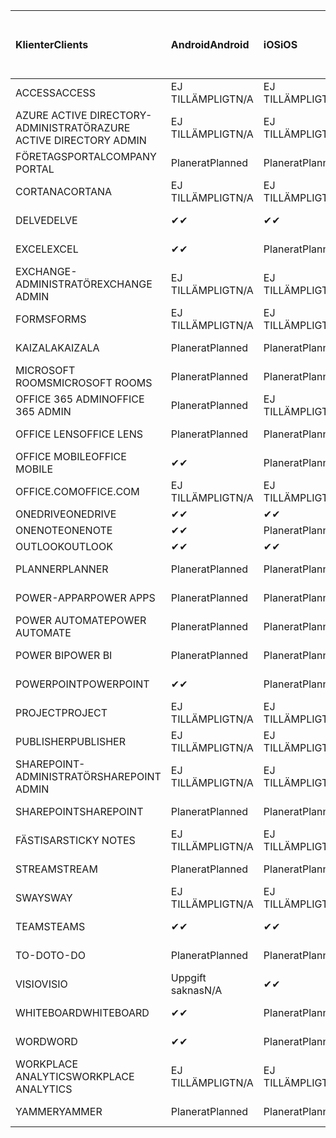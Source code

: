 <!-- This file is generated automatically. Changes made to this file will be overwritten.-->
|<span data-ttu-id="439cf-101">Klienter</span><span class="sxs-lookup"><span data-stu-id="439cf-101">Clients</span></span>|<span data-ttu-id="439cf-102">Android</span><span class="sxs-lookup"><span data-stu-id="439cf-102">Android</span></span>|<span data-ttu-id="439cf-103">iOS</span><span class="sxs-lookup"><span data-stu-id="439cf-103">iOS</span></span>|<span data-ttu-id="439cf-104">Mac</span><span class="sxs-lookup"><span data-stu-id="439cf-104">Mac</span></span>|<span data-ttu-id="439cf-105">Windows 10</span><span class="sxs-lookup"><span data-stu-id="439cf-105">Windows 10</span></span><br><span data-ttu-id="439cf-106">Skrivbord</span><span class="sxs-lookup"><span data-stu-id="439cf-106">Desktop</span></span>|<span data-ttu-id="439cf-107">Windows 10</span><span class="sxs-lookup"><span data-stu-id="439cf-107">Windows 10</span></span><br><span data-ttu-id="439cf-108">Moderna appar</span><span class="sxs-lookup"><span data-stu-id="439cf-108">Modern Apps</span></span>|
|:-|:-|:-|:-|:-|:-|
|<span data-ttu-id="439cf-109">ACCESS</span><span class="sxs-lookup"><span data-stu-id="439cf-109">ACCESS</span></span>|<span data-ttu-id="439cf-110">EJ TILLÄMPLIGT</span><span class="sxs-lookup"><span data-stu-id="439cf-110">N/A</span></span>|<span data-ttu-id="439cf-111">EJ TILLÄMPLIGT</span><span class="sxs-lookup"><span data-stu-id="439cf-111">N/A</span></span>|<span data-ttu-id="439cf-112">EJ TILLÄMPLIGT</span><span class="sxs-lookup"><span data-stu-id="439cf-112">N/A</span></span>|<span data-ttu-id="439cf-113">Planerat</span><span class="sxs-lookup"><span data-stu-id="439cf-113">Planned</span></span>|<span data-ttu-id="439cf-114">Uppgift saknas</span><span class="sxs-lookup"><span data-stu-id="439cf-114">N/A</span></span>|
|<span data-ttu-id="439cf-115">AZURE ACTIVE DIRECTORY-ADMINISTRATÖR</span><span class="sxs-lookup"><span data-stu-id="439cf-115">AZURE ACTIVE DIRECTORY ADMIN</span></span>|<span data-ttu-id="439cf-116">EJ TILLÄMPLIGT</span><span class="sxs-lookup"><span data-stu-id="439cf-116">N/A</span></span>|<span data-ttu-id="439cf-117">EJ TILLÄMPLIGT</span><span class="sxs-lookup"><span data-stu-id="439cf-117">N/A</span></span>|<span data-ttu-id="439cf-118">EJ TILLÄMPLIGT</span><span class="sxs-lookup"><span data-stu-id="439cf-118">N/A</span></span>|<span data-ttu-id="439cf-119">Planerat</span><span class="sxs-lookup"><span data-stu-id="439cf-119">Planned</span></span>|<span data-ttu-id="439cf-120">Uppgift saknas</span><span class="sxs-lookup"><span data-stu-id="439cf-120">N/A</span></span>|
|<span data-ttu-id="439cf-121">FÖRETAGSPORTAL</span><span class="sxs-lookup"><span data-stu-id="439cf-121">COMPANY PORTAL</span></span>|<span data-ttu-id="439cf-122">Planerat</span><span class="sxs-lookup"><span data-stu-id="439cf-122">Planned</span></span>|<span data-ttu-id="439cf-123">Planerat</span><span class="sxs-lookup"><span data-stu-id="439cf-123">Planned</span></span>|<span data-ttu-id="439cf-124">Planerat</span><span class="sxs-lookup"><span data-stu-id="439cf-124">Planned</span></span>|<span data-ttu-id="439cf-125">Uppgift saknas</span><span class="sxs-lookup"><span data-stu-id="439cf-125">N/A</span></span>|<span data-ttu-id="439cf-126">Planerat</span><span class="sxs-lookup"><span data-stu-id="439cf-126">Planned</span></span>|
|<span data-ttu-id="439cf-127">CORTANA</span><span class="sxs-lookup"><span data-stu-id="439cf-127">CORTANA</span></span>|<span data-ttu-id="439cf-128">EJ TILLÄMPLIGT</span><span class="sxs-lookup"><span data-stu-id="439cf-128">N/A</span></span>|<span data-ttu-id="439cf-129">EJ TILLÄMPLIGT</span><span class="sxs-lookup"><span data-stu-id="439cf-129">N/A</span></span>|<span data-ttu-id="439cf-130">EJ TILLÄMPLIGT</span><span class="sxs-lookup"><span data-stu-id="439cf-130">N/A</span></span>|<span data-ttu-id="439cf-131">EJ TILLÄMPLIGT</span><span class="sxs-lookup"><span data-stu-id="439cf-131">N/A</span></span>|<span data-ttu-id="439cf-132">Planerat</span><span class="sxs-lookup"><span data-stu-id="439cf-132">Planned</span></span>|
|<span data-ttu-id="439cf-133">DELVE</span><span class="sxs-lookup"><span data-stu-id="439cf-133">DELVE</span></span>|<span data-ttu-id="439cf-134">✔</span><span class="sxs-lookup"><span data-stu-id="439cf-134">✔</span></span>|<span data-ttu-id="439cf-135">✔</span><span class="sxs-lookup"><span data-stu-id="439cf-135">✔</span></span>|<span data-ttu-id="439cf-136">EJ TILLÄMPLIGT</span><span class="sxs-lookup"><span data-stu-id="439cf-136">N/A</span></span>|<span data-ttu-id="439cf-137">EJ TILLÄMPLIGT</span><span class="sxs-lookup"><span data-stu-id="439cf-137">N/A</span></span>|<span data-ttu-id="439cf-138">EJ TILLÄMPLIGT</span><span class="sxs-lookup"><span data-stu-id="439cf-138">N/A</span></span>|
|<span data-ttu-id="439cf-139">EXCEL</span><span class="sxs-lookup"><span data-stu-id="439cf-139">EXCEL</span></span>|<span data-ttu-id="439cf-140">✔</span><span class="sxs-lookup"><span data-stu-id="439cf-140">✔</span></span>|<span data-ttu-id="439cf-141">Planerat</span><span class="sxs-lookup"><span data-stu-id="439cf-141">Planned</span></span>|<span data-ttu-id="439cf-142">Planerat</span><span class="sxs-lookup"><span data-stu-id="439cf-142">Planned</span></span>|<span data-ttu-id="439cf-143">Planerat</span><span class="sxs-lookup"><span data-stu-id="439cf-143">Planned</span></span>|<span data-ttu-id="439cf-144">Uppgift saknas</span><span class="sxs-lookup"><span data-stu-id="439cf-144">N/A</span></span>|
|<span data-ttu-id="439cf-145">EXCHANGE-ADMINISTRATÖR</span><span class="sxs-lookup"><span data-stu-id="439cf-145">EXCHANGE ADMIN</span></span>|<span data-ttu-id="439cf-146">EJ TILLÄMPLIGT</span><span class="sxs-lookup"><span data-stu-id="439cf-146">N/A</span></span>|<span data-ttu-id="439cf-147">EJ TILLÄMPLIGT</span><span class="sxs-lookup"><span data-stu-id="439cf-147">N/A</span></span>|<span data-ttu-id="439cf-148">EJ TILLÄMPLIGT</span><span class="sxs-lookup"><span data-stu-id="439cf-148">N/A</span></span>|<span data-ttu-id="439cf-149">✔</span><span class="sxs-lookup"><span data-stu-id="439cf-149">✔</span></span>|<span data-ttu-id="439cf-150">Uppgift saknas</span><span class="sxs-lookup"><span data-stu-id="439cf-150">N/A</span></span>|
|<span data-ttu-id="439cf-151">FORMS</span><span class="sxs-lookup"><span data-stu-id="439cf-151">FORMS</span></span>|<span data-ttu-id="439cf-152">EJ TILLÄMPLIGT</span><span class="sxs-lookup"><span data-stu-id="439cf-152">N/A</span></span>|<span data-ttu-id="439cf-153">EJ TILLÄMPLIGT</span><span class="sxs-lookup"><span data-stu-id="439cf-153">N/A</span></span>|<span data-ttu-id="439cf-154">EJ TILLÄMPLIGT</span><span class="sxs-lookup"><span data-stu-id="439cf-154">N/A</span></span>|<span data-ttu-id="439cf-155">EJ TILLÄMPLIGT</span><span class="sxs-lookup"><span data-stu-id="439cf-155">N/A</span></span>|<span data-ttu-id="439cf-156">EJ TILLÄMPLIGT</span><span class="sxs-lookup"><span data-stu-id="439cf-156">N/A</span></span>|
|<span data-ttu-id="439cf-157">KAIZALA</span><span class="sxs-lookup"><span data-stu-id="439cf-157">KAIZALA</span></span>|<span data-ttu-id="439cf-158">Planerat</span><span class="sxs-lookup"><span data-stu-id="439cf-158">Planned</span></span>|<span data-ttu-id="439cf-159">Planerat</span><span class="sxs-lookup"><span data-stu-id="439cf-159">Planned</span></span>|<span data-ttu-id="439cf-160">EJ TILLÄMPLIGT</span><span class="sxs-lookup"><span data-stu-id="439cf-160">N/A</span></span>|<span data-ttu-id="439cf-161">EJ TILLÄMPLIGT</span><span class="sxs-lookup"><span data-stu-id="439cf-161">N/A</span></span>|<span data-ttu-id="439cf-162">EJ TILLÄMPLIGT</span><span class="sxs-lookup"><span data-stu-id="439cf-162">N/A</span></span>|
|<span data-ttu-id="439cf-163">MICROSOFT ROOMS</span><span class="sxs-lookup"><span data-stu-id="439cf-163">MICROSOFT ROOMS</span></span>|<span data-ttu-id="439cf-164">Planerat</span><span class="sxs-lookup"><span data-stu-id="439cf-164">Planned</span></span>|<span data-ttu-id="439cf-165">Planerat</span><span class="sxs-lookup"><span data-stu-id="439cf-165">Planned</span></span>|<span data-ttu-id="439cf-166">EJ TILLÄMPLIGT</span><span class="sxs-lookup"><span data-stu-id="439cf-166">N/A</span></span>|<span data-ttu-id="439cf-167">EJ TILLÄMPLIGT</span><span class="sxs-lookup"><span data-stu-id="439cf-167">N/A</span></span>|<span data-ttu-id="439cf-168">EJ TILLÄMPLIGT</span><span class="sxs-lookup"><span data-stu-id="439cf-168">N/A</span></span>|
|<span data-ttu-id="439cf-169">OFFICE 365 ADMIN</span><span class="sxs-lookup"><span data-stu-id="439cf-169">OFFICE 365 ADMIN</span></span>|<span data-ttu-id="439cf-170">Planerat</span><span class="sxs-lookup"><span data-stu-id="439cf-170">Planned</span></span>|<span data-ttu-id="439cf-171">EJ TILLÄMPLIGT</span><span class="sxs-lookup"><span data-stu-id="439cf-171">N/A</span></span>|<span data-ttu-id="439cf-172">EJ TILLÄMPLIGT</span><span class="sxs-lookup"><span data-stu-id="439cf-172">N/A</span></span>|<span data-ttu-id="439cf-173">EJ TILLÄMPLIGT</span><span class="sxs-lookup"><span data-stu-id="439cf-173">N/A</span></span>|<span data-ttu-id="439cf-174">EJ TILLÄMPLIGT</span><span class="sxs-lookup"><span data-stu-id="439cf-174">N/A</span></span>|
|<span data-ttu-id="439cf-175">OFFICE LENS</span><span class="sxs-lookup"><span data-stu-id="439cf-175">OFFICE LENS</span></span>|<span data-ttu-id="439cf-176">Planerat</span><span class="sxs-lookup"><span data-stu-id="439cf-176">Planned</span></span>|<span data-ttu-id="439cf-177">Planerat</span><span class="sxs-lookup"><span data-stu-id="439cf-177">Planned</span></span>|<span data-ttu-id="439cf-178">EJ TILLÄMPLIGT</span><span class="sxs-lookup"><span data-stu-id="439cf-178">N/A</span></span>|<span data-ttu-id="439cf-179">EJ TILLÄMPLIGT</span><span class="sxs-lookup"><span data-stu-id="439cf-179">N/A</span></span>|<span data-ttu-id="439cf-180">EJ TILLÄMPLIGT</span><span class="sxs-lookup"><span data-stu-id="439cf-180">N/A</span></span>|
|<span data-ttu-id="439cf-181">OFFICE MOBILE</span><span class="sxs-lookup"><span data-stu-id="439cf-181">OFFICE MOBILE</span></span>|<span data-ttu-id="439cf-182">✔</span><span class="sxs-lookup"><span data-stu-id="439cf-182">✔</span></span>|<span data-ttu-id="439cf-183">Planerat</span><span class="sxs-lookup"><span data-stu-id="439cf-183">Planned</span></span>|<span data-ttu-id="439cf-184">EJ TILLÄMPLIGT</span><span class="sxs-lookup"><span data-stu-id="439cf-184">N/A</span></span>|<span data-ttu-id="439cf-185">EJ TILLÄMPLIGT</span><span class="sxs-lookup"><span data-stu-id="439cf-185">N/A</span></span>|<span data-ttu-id="439cf-186">EJ TILLÄMPLIGT</span><span class="sxs-lookup"><span data-stu-id="439cf-186">N/A</span></span>|
|<span data-ttu-id="439cf-187">OFFICE.COM</span><span class="sxs-lookup"><span data-stu-id="439cf-187">OFFICE.COM</span></span>|<span data-ttu-id="439cf-188">EJ TILLÄMPLIGT</span><span class="sxs-lookup"><span data-stu-id="439cf-188">N/A</span></span>|<span data-ttu-id="439cf-189">EJ TILLÄMPLIGT</span><span class="sxs-lookup"><span data-stu-id="439cf-189">N/A</span></span>|<span data-ttu-id="439cf-190">EJ TILLÄMPLIGT</span><span class="sxs-lookup"><span data-stu-id="439cf-190">N/A</span></span>|<span data-ttu-id="439cf-191">EJ TILLÄMPLIGT</span><span class="sxs-lookup"><span data-stu-id="439cf-191">N/A</span></span>|<span data-ttu-id="439cf-192">Planerat</span><span class="sxs-lookup"><span data-stu-id="439cf-192">Planned</span></span>|
|<span data-ttu-id="439cf-193">ONEDRIVE</span><span class="sxs-lookup"><span data-stu-id="439cf-193">ONEDRIVE</span></span>|<span data-ttu-id="439cf-194">✔</span><span class="sxs-lookup"><span data-stu-id="439cf-194">✔</span></span>|<span data-ttu-id="439cf-195">✔</span><span class="sxs-lookup"><span data-stu-id="439cf-195">✔</span></span>|<span data-ttu-id="439cf-196">✔</span><span class="sxs-lookup"><span data-stu-id="439cf-196">✔</span></span>|<span data-ttu-id="439cf-197">✔</span><span class="sxs-lookup"><span data-stu-id="439cf-197">✔</span></span>|<span data-ttu-id="439cf-198">Planerat</span><span class="sxs-lookup"><span data-stu-id="439cf-198">Planned</span></span>|
|<span data-ttu-id="439cf-199">ONENOTE</span><span class="sxs-lookup"><span data-stu-id="439cf-199">ONENOTE</span></span>|<span data-ttu-id="439cf-200">✔</span><span class="sxs-lookup"><span data-stu-id="439cf-200">✔</span></span>|<span data-ttu-id="439cf-201">Planerat</span><span class="sxs-lookup"><span data-stu-id="439cf-201">Planned</span></span>|<span data-ttu-id="439cf-202">Planerat</span><span class="sxs-lookup"><span data-stu-id="439cf-202">Planned</span></span>|<span data-ttu-id="439cf-203">Planerat</span><span class="sxs-lookup"><span data-stu-id="439cf-203">Planned</span></span>|<span data-ttu-id="439cf-204">Planerat</span><span class="sxs-lookup"><span data-stu-id="439cf-204">Planned</span></span>|
|<span data-ttu-id="439cf-205">OUTLOOK</span><span class="sxs-lookup"><span data-stu-id="439cf-205">OUTLOOK</span></span>|<span data-ttu-id="439cf-206">✔</span><span class="sxs-lookup"><span data-stu-id="439cf-206">✔</span></span>|<span data-ttu-id="439cf-207">✔</span><span class="sxs-lookup"><span data-stu-id="439cf-207">✔</span></span>|<span data-ttu-id="439cf-208">Planerat</span><span class="sxs-lookup"><span data-stu-id="439cf-208">Planned</span></span>|<span data-ttu-id="439cf-209">Planerat</span><span class="sxs-lookup"><span data-stu-id="439cf-209">Planned</span></span>|<span data-ttu-id="439cf-210">Planerat</span><span class="sxs-lookup"><span data-stu-id="439cf-210">Planned</span></span>|
|<span data-ttu-id="439cf-211">PLANNER</span><span class="sxs-lookup"><span data-stu-id="439cf-211">PLANNER</span></span>|<span data-ttu-id="439cf-212">Planerat</span><span class="sxs-lookup"><span data-stu-id="439cf-212">Planned</span></span>|<span data-ttu-id="439cf-213">Planerat</span><span class="sxs-lookup"><span data-stu-id="439cf-213">Planned</span></span>|<span data-ttu-id="439cf-214">EJ TILLÄMPLIGT</span><span class="sxs-lookup"><span data-stu-id="439cf-214">N/A</span></span>|<span data-ttu-id="439cf-215">EJ TILLÄMPLIGT</span><span class="sxs-lookup"><span data-stu-id="439cf-215">N/A</span></span>|<span data-ttu-id="439cf-216">EJ TILLÄMPLIGT</span><span class="sxs-lookup"><span data-stu-id="439cf-216">N/A</span></span>|
|<span data-ttu-id="439cf-217">POWER-APPAR</span><span class="sxs-lookup"><span data-stu-id="439cf-217">POWER APPS</span></span>|<span data-ttu-id="439cf-218">Planerat</span><span class="sxs-lookup"><span data-stu-id="439cf-218">Planned</span></span>|<span data-ttu-id="439cf-219">Planerat</span><span class="sxs-lookup"><span data-stu-id="439cf-219">Planned</span></span>|<span data-ttu-id="439cf-220">EJ TILLÄMPLIGT</span><span class="sxs-lookup"><span data-stu-id="439cf-220">N/A</span></span>|<span data-ttu-id="439cf-221">EJ TILLÄMPLIGT</span><span class="sxs-lookup"><span data-stu-id="439cf-221">N/A</span></span>|<span data-ttu-id="439cf-222">Planerat</span><span class="sxs-lookup"><span data-stu-id="439cf-222">Planned</span></span>|
|<span data-ttu-id="439cf-223">POWER AUTOMATE</span><span class="sxs-lookup"><span data-stu-id="439cf-223">POWER AUTOMATE</span></span>|<span data-ttu-id="439cf-224">Planerat</span><span class="sxs-lookup"><span data-stu-id="439cf-224">Planned</span></span>|<span data-ttu-id="439cf-225">Planerat</span><span class="sxs-lookup"><span data-stu-id="439cf-225">Planned</span></span>|<span data-ttu-id="439cf-226">EJ TILLÄMPLIGT</span><span class="sxs-lookup"><span data-stu-id="439cf-226">N/A</span></span>|<span data-ttu-id="439cf-227">EJ TILLÄMPLIGT</span><span class="sxs-lookup"><span data-stu-id="439cf-227">N/A</span></span>|<span data-ttu-id="439cf-228">EJ TILLÄMPLIGT</span><span class="sxs-lookup"><span data-stu-id="439cf-228">N/A</span></span>|
|<span data-ttu-id="439cf-229">POWER BI</span><span class="sxs-lookup"><span data-stu-id="439cf-229">POWER BI</span></span>|<span data-ttu-id="439cf-230">Planerat</span><span class="sxs-lookup"><span data-stu-id="439cf-230">Planned</span></span>|<span data-ttu-id="439cf-231">Planerat</span><span class="sxs-lookup"><span data-stu-id="439cf-231">Planned</span></span>|<span data-ttu-id="439cf-232">Uppgift saknas</span><span class="sxs-lookup"><span data-stu-id="439cf-232">N/A</span></span>|<span data-ttu-id="439cf-233">Planerat</span><span class="sxs-lookup"><span data-stu-id="439cf-233">Planned</span></span>|<span data-ttu-id="439cf-234">Planerat</span><span class="sxs-lookup"><span data-stu-id="439cf-234">Planned</span></span>|
|<span data-ttu-id="439cf-235">POWERPOINT</span><span class="sxs-lookup"><span data-stu-id="439cf-235">POWERPOINT</span></span>|<span data-ttu-id="439cf-236">✔</span><span class="sxs-lookup"><span data-stu-id="439cf-236">✔</span></span>|<span data-ttu-id="439cf-237">Planerat</span><span class="sxs-lookup"><span data-stu-id="439cf-237">Planned</span></span>|<span data-ttu-id="439cf-238">Planerat</span><span class="sxs-lookup"><span data-stu-id="439cf-238">Planned</span></span>|<span data-ttu-id="439cf-239">Planerat</span><span class="sxs-lookup"><span data-stu-id="439cf-239">Planned</span></span>|<span data-ttu-id="439cf-240">Uppgift saknas</span><span class="sxs-lookup"><span data-stu-id="439cf-240">N/A</span></span>|
|<span data-ttu-id="439cf-241">PROJECT</span><span class="sxs-lookup"><span data-stu-id="439cf-241">PROJECT</span></span>|<span data-ttu-id="439cf-242">EJ TILLÄMPLIGT</span><span class="sxs-lookup"><span data-stu-id="439cf-242">N/A</span></span>|<span data-ttu-id="439cf-243">EJ TILLÄMPLIGT</span><span class="sxs-lookup"><span data-stu-id="439cf-243">N/A</span></span>|<span data-ttu-id="439cf-244">EJ TILLÄMPLIGT</span><span class="sxs-lookup"><span data-stu-id="439cf-244">N/A</span></span>|<span data-ttu-id="439cf-245">Planerat</span><span class="sxs-lookup"><span data-stu-id="439cf-245">Planned</span></span>|<span data-ttu-id="439cf-246">Uppgift saknas</span><span class="sxs-lookup"><span data-stu-id="439cf-246">N/A</span></span>|
|<span data-ttu-id="439cf-247">PUBLISHER</span><span class="sxs-lookup"><span data-stu-id="439cf-247">PUBLISHER</span></span>|<span data-ttu-id="439cf-248">EJ TILLÄMPLIGT</span><span class="sxs-lookup"><span data-stu-id="439cf-248">N/A</span></span>|<span data-ttu-id="439cf-249">EJ TILLÄMPLIGT</span><span class="sxs-lookup"><span data-stu-id="439cf-249">N/A</span></span>|<span data-ttu-id="439cf-250">EJ TILLÄMPLIGT</span><span class="sxs-lookup"><span data-stu-id="439cf-250">N/A</span></span>|<span data-ttu-id="439cf-251">✔</span><span class="sxs-lookup"><span data-stu-id="439cf-251">✔</span></span>|<span data-ttu-id="439cf-252">Uppgift saknas</span><span class="sxs-lookup"><span data-stu-id="439cf-252">N/A</span></span>|
|<span data-ttu-id="439cf-253">SHAREPOINT-ADMINISTRATÖR</span><span class="sxs-lookup"><span data-stu-id="439cf-253">SHAREPOINT ADMIN</span></span>|<span data-ttu-id="439cf-254">EJ TILLÄMPLIGT</span><span class="sxs-lookup"><span data-stu-id="439cf-254">N/A</span></span>|<span data-ttu-id="439cf-255">EJ TILLÄMPLIGT</span><span class="sxs-lookup"><span data-stu-id="439cf-255">N/A</span></span>|<span data-ttu-id="439cf-256">EJ TILLÄMPLIGT</span><span class="sxs-lookup"><span data-stu-id="439cf-256">N/A</span></span>|<span data-ttu-id="439cf-257">Planerat</span><span class="sxs-lookup"><span data-stu-id="439cf-257">Planned</span></span>|<span data-ttu-id="439cf-258">Uppgift saknas</span><span class="sxs-lookup"><span data-stu-id="439cf-258">N/A</span></span>|
|<span data-ttu-id="439cf-259">SHAREPOINT</span><span class="sxs-lookup"><span data-stu-id="439cf-259">SHAREPOINT</span></span>|<span data-ttu-id="439cf-260">Planerat</span><span class="sxs-lookup"><span data-stu-id="439cf-260">Planned</span></span>|<span data-ttu-id="439cf-261">Planerat</span><span class="sxs-lookup"><span data-stu-id="439cf-261">Planned</span></span>|<span data-ttu-id="439cf-262">EJ TILLÄMPLIGT</span><span class="sxs-lookup"><span data-stu-id="439cf-262">N/A</span></span>|<span data-ttu-id="439cf-263">EJ TILLÄMPLIGT</span><span class="sxs-lookup"><span data-stu-id="439cf-263">N/A</span></span>|<span data-ttu-id="439cf-264">EJ TILLÄMPLIGT</span><span class="sxs-lookup"><span data-stu-id="439cf-264">N/A</span></span>|
|<span data-ttu-id="439cf-265">FÄSTISAR</span><span class="sxs-lookup"><span data-stu-id="439cf-265">STICKY NOTES</span></span>|<span data-ttu-id="439cf-266">EJ TILLÄMPLIGT</span><span class="sxs-lookup"><span data-stu-id="439cf-266">N/A</span></span>|<span data-ttu-id="439cf-267">EJ TILLÄMPLIGT</span><span class="sxs-lookup"><span data-stu-id="439cf-267">N/A</span></span>|<span data-ttu-id="439cf-268">EJ TILLÄMPLIGT</span><span class="sxs-lookup"><span data-stu-id="439cf-268">N/A</span></span>|<span data-ttu-id="439cf-269">EJ TILLÄMPLIGT</span><span class="sxs-lookup"><span data-stu-id="439cf-269">N/A</span></span>|<span data-ttu-id="439cf-270">Planerat</span><span class="sxs-lookup"><span data-stu-id="439cf-270">Planned</span></span>|
|<span data-ttu-id="439cf-271">STREAM</span><span class="sxs-lookup"><span data-stu-id="439cf-271">STREAM</span></span>|<span data-ttu-id="439cf-272">Planerat</span><span class="sxs-lookup"><span data-stu-id="439cf-272">Planned</span></span>|<span data-ttu-id="439cf-273">Planerat</span><span class="sxs-lookup"><span data-stu-id="439cf-273">Planned</span></span>|<span data-ttu-id="439cf-274">EJ TILLÄMPLIGT</span><span class="sxs-lookup"><span data-stu-id="439cf-274">N/A</span></span>|<span data-ttu-id="439cf-275">EJ TILLÄMPLIGT</span><span class="sxs-lookup"><span data-stu-id="439cf-275">N/A</span></span>|<span data-ttu-id="439cf-276">EJ TILLÄMPLIGT</span><span class="sxs-lookup"><span data-stu-id="439cf-276">N/A</span></span>|
|<span data-ttu-id="439cf-277">SWAY</span><span class="sxs-lookup"><span data-stu-id="439cf-277">SWAY</span></span>|<span data-ttu-id="439cf-278">EJ TILLÄMPLIGT</span><span class="sxs-lookup"><span data-stu-id="439cf-278">N/A</span></span>|<span data-ttu-id="439cf-279">EJ TILLÄMPLIGT</span><span class="sxs-lookup"><span data-stu-id="439cf-279">N/A</span></span>|<span data-ttu-id="439cf-280">EJ TILLÄMPLIGT</span><span class="sxs-lookup"><span data-stu-id="439cf-280">N/A</span></span>|<span data-ttu-id="439cf-281">EJ TILLÄMPLIGT</span><span class="sxs-lookup"><span data-stu-id="439cf-281">N/A</span></span>|<span data-ttu-id="439cf-282">Planerat</span><span class="sxs-lookup"><span data-stu-id="439cf-282">Planned</span></span>|
|<span data-ttu-id="439cf-283">TEAMS</span><span class="sxs-lookup"><span data-stu-id="439cf-283">TEAMS</span></span>|<span data-ttu-id="439cf-284">✔</span><span class="sxs-lookup"><span data-stu-id="439cf-284">✔</span></span>|<span data-ttu-id="439cf-285">✔</span><span class="sxs-lookup"><span data-stu-id="439cf-285">✔</span></span>|<span data-ttu-id="439cf-286">✔</span><span class="sxs-lookup"><span data-stu-id="439cf-286">✔</span></span>|<span data-ttu-id="439cf-287">✔</span><span class="sxs-lookup"><span data-stu-id="439cf-287">✔</span></span>|<span data-ttu-id="439cf-288">Uppgift saknas</span><span class="sxs-lookup"><span data-stu-id="439cf-288">N/A</span></span>|
|<span data-ttu-id="439cf-289">TO-DO</span><span class="sxs-lookup"><span data-stu-id="439cf-289">TO-DO</span></span>|<span data-ttu-id="439cf-290">Planerat</span><span class="sxs-lookup"><span data-stu-id="439cf-290">Planned</span></span>|<span data-ttu-id="439cf-291">Planerat</span><span class="sxs-lookup"><span data-stu-id="439cf-291">Planned</span></span>|<span data-ttu-id="439cf-292">Planerat</span><span class="sxs-lookup"><span data-stu-id="439cf-292">Planned</span></span>|<span data-ttu-id="439cf-293">Uppgift saknas</span><span class="sxs-lookup"><span data-stu-id="439cf-293">N/A</span></span>|<span data-ttu-id="439cf-294">Planerat</span><span class="sxs-lookup"><span data-stu-id="439cf-294">Planned</span></span>|
|<span data-ttu-id="439cf-295">VISIO</span><span class="sxs-lookup"><span data-stu-id="439cf-295">VISIO</span></span>|<span data-ttu-id="439cf-296">Uppgift saknas</span><span class="sxs-lookup"><span data-stu-id="439cf-296">N/A</span></span>|<span data-ttu-id="439cf-297">✔</span><span class="sxs-lookup"><span data-stu-id="439cf-297">✔</span></span>|<span data-ttu-id="439cf-298">Uppgift saknas</span><span class="sxs-lookup"><span data-stu-id="439cf-298">N/A</span></span>|<span data-ttu-id="439cf-299">Planerat</span><span class="sxs-lookup"><span data-stu-id="439cf-299">Planned</span></span>|<span data-ttu-id="439cf-300">Uppgift saknas</span><span class="sxs-lookup"><span data-stu-id="439cf-300">N/A</span></span>|
|<span data-ttu-id="439cf-301">WHITEBOARD</span><span class="sxs-lookup"><span data-stu-id="439cf-301">WHITEBOARD</span></span>|<span data-ttu-id="439cf-302">✔</span><span class="sxs-lookup"><span data-stu-id="439cf-302">✔</span></span>|<span data-ttu-id="439cf-303">Planerat</span><span class="sxs-lookup"><span data-stu-id="439cf-303">Planned</span></span>|<span data-ttu-id="439cf-304">EJ TILLÄMPLIGT</span><span class="sxs-lookup"><span data-stu-id="439cf-304">N/A</span></span>|<span data-ttu-id="439cf-305">EJ TILLÄMPLIGT</span><span class="sxs-lookup"><span data-stu-id="439cf-305">N/A</span></span>|<span data-ttu-id="439cf-306">Planerat</span><span class="sxs-lookup"><span data-stu-id="439cf-306">Planned</span></span>|
|<span data-ttu-id="439cf-307">WORD</span><span class="sxs-lookup"><span data-stu-id="439cf-307">WORD</span></span>|<span data-ttu-id="439cf-308">✔</span><span class="sxs-lookup"><span data-stu-id="439cf-308">✔</span></span>|<span data-ttu-id="439cf-309">Planerat</span><span class="sxs-lookup"><span data-stu-id="439cf-309">Planned</span></span>|<span data-ttu-id="439cf-310">Planerat</span><span class="sxs-lookup"><span data-stu-id="439cf-310">Planned</span></span>|<span data-ttu-id="439cf-311">Planerat</span><span class="sxs-lookup"><span data-stu-id="439cf-311">Planned</span></span>|<span data-ttu-id="439cf-312">Uppgift saknas</span><span class="sxs-lookup"><span data-stu-id="439cf-312">N/A</span></span>|
|<span data-ttu-id="439cf-313">WORKPLACE ANALYTICS</span><span class="sxs-lookup"><span data-stu-id="439cf-313">WORKPLACE ANALYTICS</span></span>|<span data-ttu-id="439cf-314">EJ TILLÄMPLIGT</span><span class="sxs-lookup"><span data-stu-id="439cf-314">N/A</span></span>|<span data-ttu-id="439cf-315">EJ TILLÄMPLIGT</span><span class="sxs-lookup"><span data-stu-id="439cf-315">N/A</span></span>|<span data-ttu-id="439cf-316">EJ TILLÄMPLIGT</span><span class="sxs-lookup"><span data-stu-id="439cf-316">N/A</span></span>|<span data-ttu-id="439cf-317">EJ TILLÄMPLIGT</span><span class="sxs-lookup"><span data-stu-id="439cf-317">N/A</span></span>|<span data-ttu-id="439cf-318">EJ TILLÄMPLIGT</span><span class="sxs-lookup"><span data-stu-id="439cf-318">N/A</span></span>|
|<span data-ttu-id="439cf-319">YAMMER</span><span class="sxs-lookup"><span data-stu-id="439cf-319">YAMMER</span></span>|<span data-ttu-id="439cf-320">Planerat</span><span class="sxs-lookup"><span data-stu-id="439cf-320">Planned</span></span>|<span data-ttu-id="439cf-321">Planerat</span><span class="sxs-lookup"><span data-stu-id="439cf-321">Planned</span></span>|<span data-ttu-id="439cf-322">Planerat</span><span class="sxs-lookup"><span data-stu-id="439cf-322">Planned</span></span>|<span data-ttu-id="439cf-323">Planerat</span><span class="sxs-lookup"><span data-stu-id="439cf-323">Planned</span></span>|<span data-ttu-id="439cf-324">Uppgift saknas</span><span class="sxs-lookup"><span data-stu-id="439cf-324">N/A</span></span>|
